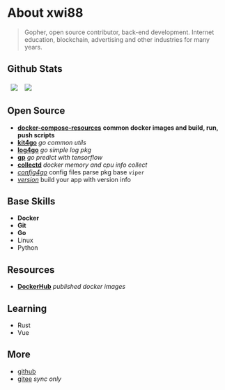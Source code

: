 # About xwi88


>Gopher, open source contributor, back-end development. Internet education, blockchain, advertising and other industries for many years.

## Github Stats

<table>
  <thead style="background:none;">
    <tr>
      <th style="border:0px;">
        <a href="https://github.com/xwi88">
          <img align="center" src="https://github-readme-stats.vercel.app/api?username=xwi88&show_icons=true&theme=cobalt&locale=en" />
        </a>
      </th>
      <th style="border:0px;">
        <a href="https://github.com/xwi88">
          <img align="center" src="https://github-readme-stats.vercel.app/api/top-langs/?username=xwi88&hide=java,html&show_icons=true&theme=gruvbox&locale=en&layout=compact" />
        </a>
      </th>
    </tr>
  </thead>
</table>

## Open Source

- **[docker-compose-resources](https://github.com/v8fg/docker-compose-resources)** **common docker images and build, run, push scripts**
- **[kit4go](https://github.com/v8fg/kit4go)** *go common utils*
- **[log4go](https://github.com/xwi88/log4go)** *go simple log pkg*
- **[gp](https://github.com/xwi88/gp)** *go predict with tensorflow*
- **[collectd](https://github.com/v8fg/collectd)** *docker memory and cpu info collect*
- *[config4go](https://github.com/xwi88/config4go)* config files parse pkg base `viper`
- *[version](https://github.com/xwi88/version)* build your app with version info

## Base Skills

- **Docker**
- **Git**
- **Go**
- Linux
- Python

## Resources

- **[DockerHub](https://hub.docker.com/u/v8fg)** *published docker images*

## Learning

- Rust
- Vue

## More

- [github](https://github.com/xwi88)
- [gitee](https://gitee.com/xwi88) *sync only*

